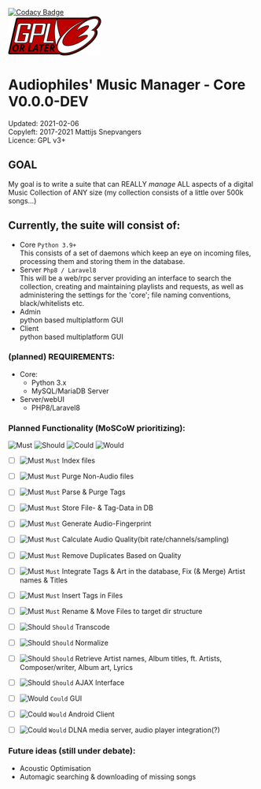 [![Codacy Badge](https://api.codacy.com/project/badge/Grade/d0d4ba2150274a66b9871a7f071fae39)](https://www.codacy.com/app/pegasus.ict/AMM?utm_source=github.com&utm_medium=referral&utm_content=pegasusict/AMM&utm_campaign=badger)  
![GPL v3+](img/gplv3-or-later.svg)
# Audiophiles' Music Manager - Core V0.0.0-DEV
Updated: 2021-02-06   
Copyleft: 2017-2021 Mattijs Snepvangers  
Licence: GPL v3+ 

## GOAL
My goal is to write a suite that can REALLY _manage_ ALL aspects of a digital Music Collection of ANY size (my
collection consists of a little over 500k songs...)

## Currently, the suite will consist of:
 * Core `Python 3.9+`  
   This consists of a set of daemons which keep an eye on incoming files, processing them and storing them in the database.
 * Server `Php8 / Laravel8`  
   This will be a web/rpc server providing an interface to search the collection, creating and maintaining playlists and requests, as well as administering the settings for the 'core'; file naming conventions, black/whitelists etc.
 * Admin  
   python based multiplatform GUI
 * Client  
   python based multiplatform GUI

### (planned) REQUIREMENTS:
* Core:
    * Python 3.x
    * MySQL/MariaDB Server
* Server/webUI
    * PHP8/Laravel8

### Planned Functionality (MoSCoW prioritizing):
![Must](https://via.placeholder.com/60x40/ff0000/000000?text=Must) ![Should](https://via.placeholder.com/80x40/ff6600/000000?text=Should) ![Could](https://via.placeholder.com/80x40/ffff00/000000?text=Could) ![Would](https://via.placeholder.com/80x40/00ff00/000000?text=Would)
 -[ ] ![Must](https://via.placeholder.com/15/f00?text=+) `Must` Index files
 -[ ] ![Must](https://via.placeholder.com/15/f00?text=+) `Must` Purge Non-Audio files 
 -[ ] ![Must](https://via.placeholder.com/15/f00?text=+) `Must` Parse & Purge Tags
 -[ ] ![Must](https://via.placeholder.com/15/f00?text=+) `Must` Store File- & Tag-Data in DB
 -[ ] ![Must](https://via.placeholder.com/15/f00?text=+) `Must` Generate Audio-Fingerprint
 -[ ] ![Must](https://via.placeholder.com/15/f00?text=+) `Must` Calculate Audio Quality(bit rate/channels/sampling)
 -[ ] ![Must](https://via.placeholder.com/15/f00?text=+) `Must` Remove Duplicates Based on Quality
 -[ ] ![Must](https://via.placeholder.com/15/f00?text=+) `Must` Integrate Tags & Art in the database, Fix (& Merge) Artist names & Titles
 -[ ] ![Must](https://via.placeholder.com/15/f00?text=+) `Must` Insert Tags in Files
 -[ ] ![Must](https://via.placeholder.com/15/f00?text=+) `Must` Rename & Move Files to target dir structure

 -[ ] ![Should](https://via.placeholder.com/15/f60?text=+) `Should` Transcode
 -[ ] ![Should](https://via.placeholder.com/15/f60?text=+) `Should` Normalize
 -[ ] ![Should](https://via.placeholder.com/15/f60?text=+) `Should` Retrieve Artist names, Album titles, ft. Artists, Composer/writer, Album art, Lyrics
 -[ ] ![Should](https://via.placeholder.com/15/f60?text=+) `Should` AJAX Interface
  
 -[ ] ![Would](https://via.placeholder.com/15/ff0?text=+) `Could` GUI 

 -[ ] ![Could](https://via.placeholder.com/15/0f0?text=+) `Would` Android Client
 -[ ] ![Could](https://via.placeholder.com/15/0f0?text=+) `Would` DLNA media server, audio player integration(?)

### Future ideas (still under debate):

* Acoustic Optimisation
* Automagic searching & downloading of missing songs
